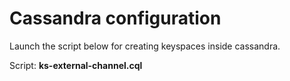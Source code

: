 # Cassandra configuration



Launch the script below for creating keyspaces inside cassandra. 

Script: **ks-external-channel.cql**

